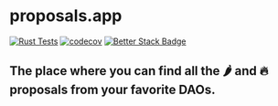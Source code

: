 # proposals.app

[![Rust Tests](https://github.com/proposals-app/proposalsapp/actions/workflows/rust-tests.yaml/badge.svg)](https://github.com/proposals-app/proposalsapp/actions/workflows/rust-tests.yaml)
[![codecov](https://codecov.io/github/proposals-app/proposalsapp/graph/badge.svg?token=ZB10XV82UJ)](https://codecov.io/github/proposals-app/proposalsapp)
[![Better Stack Badge](https://uptime.betterstack.com/status-badges/v2/monitor/1lv17.svg)](https://uptime.betterstack.com/?utm_source=status_badge)

## The place where you can find all the 🌶️ and 🔥 proposals from your favorite DAOs.
